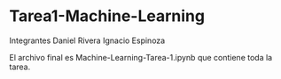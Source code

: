 # Tarea1-Machine-Learning
Integrantes
Daniel Rivera
Ignacio Espinoza

El archivo final es Machine-Learning-Tarea-1.ipynb que contiene toda la tarea.
